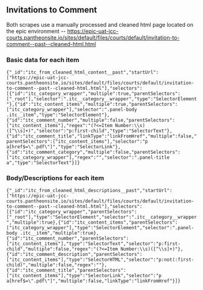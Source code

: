 ## Invitations to Comment

Both scrapes use a manually processed and cleaned html page located on the epic environment -- https://epic-uat-jcc-courts.pantheonsite.io/sites/default/files/courts/default/invitation-to-comment--past--cleaned-html.html

### Basic data for each item

```{"_id":"itc_from_cleaned_html_content__past","startUrl":["https://epic-uat-jcc-courts.pantheonsite.io/sites/default/files/courts/default/invitation-to-comment--past--cleaned-html.html"],"selectors":[{"id":"itc_category_wrapper","multiple":true,"parentSelectors":["_root"],"selector":".itc__category__wrapper","type":"SelectorElement"},{"id":"itc_content_items","multiple":true,"parentSelectors":["itc_category_wrapper"],"selector":".panel-body .itc__item","type":"SelectorElement"},{"id":"itc_comment_number","multiple":false,"parentSelectors":["itc_content_items"],"regex":"(?<=Item Number:\\s)([^\\s]+)","selector":"p:first-child","type":"SelectorText"},{"id":"itc_comment_title","linkType":"linkFromHref","multiple":false,"parentSelectors":["itc_content_items"],"selector":"p a[href$=\".pdf\"]","type":"SelectorLink"},{"id":"itc_comment_category","multiple":false,"parentSelectors":["itc_category_wrapper"],"regex":"","selector":".panel-title a","type":"SelectorText"}]}```

### Body/Descriptions for each item

```{"_id":"itc_from_cleaned_html_descriptions__past","startUrl":["https://epic-uat-jcc-courts.pantheonsite.io/sites/default/files/courts/default/invitation-to-comment--past--cleaned-html.html"],"selectors":[{"id":"itc_category_wrapper","parentSelectors":["_root"],"type":"SelectorElement","selector":".itc__category__wrapper","multiple":true},{"id":"itc_content_items","parentSelectors":["itc_category_wrapper"],"type":"SelectorElement","selector":".panel-body .itc__item","multiple":true},{"id":"itc_comment_number","parentSelectors":["itc_content_items"],"type":"SelectorText","selector":"p:first-child","multiple":false,"regex":"(?<=Item Number:\\s)([^\\s]+)"},{"id":"itc_comment_description","parentSelectors":["itc_content_items"],"type":"SelectorHTML","selector":"p:not(:first-child)","multiple":false,"regex":""},{"id":"itc_comment_title","parentSelectors":["itc_content_items"],"type":"SelectorLink","selector":"p a[href$=\".pdf\"]","multiple":false,"linkType":"linkFromHref"}]}```
